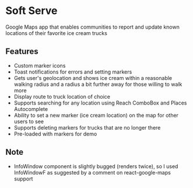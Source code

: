 # Soft Serve

Google Maps app that enables communities to report and update known locations of their favorite ice cream trucks

## Features

- Custom marker icons
- Toast notifications for errors and setting markers
- Gets user's geolocation and shows ice cream within a reasonable walking radius and a radius a bit further away for those willing to walk more
- Display route to truck location of choice
- Supports searching for any location using Reach ComboBox and Places Autocomplete
- Ability to set a new marker (ice cream location) on the map for other users to see
- Supports deleting markers for trucks that are no longer there
- Pre-loaded with markers for demo 

## Note 

- InfoWindow component is slightly bugged (renders twice), so I used InfoWindowF as suggested by a comment on react-google-maps support
